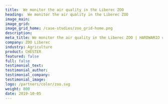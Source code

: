 ```yaml
---
title:  We monitor the air quality in the Liberec ZOO
heading:  We monitor the air quality in the Liberec ZOO
image_main: 
image_grid: 
image_grid_home: /case-studies/zoo_grid-home.png
description:
meta_title: We monitor the air quality in the Liberec ZOO | HARDWARIO case study
company: ZOO Liberec
industry: Agriculture
product: CHESTER
featured: false
full: false
testimonial_text: 
testimonial_author: 
testimonial_company: 
testimonial_image: 
logo: /partners/color/zoo.svg
weight: 800
date: 2019-10-05
---
```


